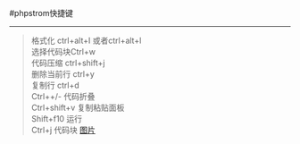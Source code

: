 #phpstrom快捷键
***
>格式化 ctrl+alt+I 或者ctrl+alt+l  
>选择代码块Ctrl+w  
>代码压缩 ctrl+shift+j  
>删除当前行 ctrl+y  
>复制行 ctrl+d  
>Ctrl++/- 代码折叠  
>Ctrl+shift+v 复制粘贴面板  
>Shift+f10 运行  
>Ctrl+j 代码块
>[图片](https://github.com/imjohn-ls/learn-js/blob/master/notes/phpstrom/img/php.jpg)
